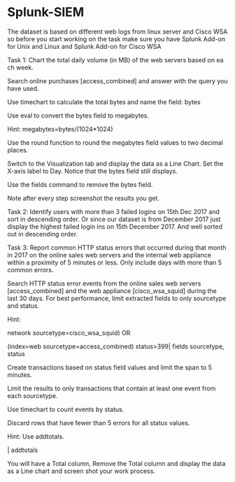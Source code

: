 # Splunk-SIEM


The dataset is based on different web logs from linux server and Cisco WSA so before you start working on the task make sure you have Splunk Add-on for Unix and Linux and Splunk Add-on for Cisco WSA 

 

Task 1: Chart the total daily volume (in MB) of the web servers based on ea ch week. 

Search online purchases [access_combined] and answer with the query you have  used. 

Use timechart to calculate the total bytes and name the field: bytes 

Use eval to convert the bytes field to megabytes. 

Hint: megabytes=bytes/(1024*1024) 

Use the round function to round the megabytes field values to two decimal places. 

Switch to the Visualization tab and display the data as a Line Chart. Set the X-axis label to Day. Notice that the bytes field still displays. 

Use the fields command to remove the bytes field. 

Note after every step screenshot the results you get. 

 

Task 2: Identify users with more than 3 failed logins on 15th Dec 2017 and sort in descending order. Or since our dataset is from December 2017 just display the highest failed login ins on 15th December 2017. And well sorted out in descending order. 

 

 

Task 3: Report common HTTP status errors that occurred during that month in 2017 on the online sales web servers and the internal web appliance within a proximity of 5 minutes or less. Only include days with more than 5 common errors. 

 Search HTTP status error events from the online sales web servers [access_combined] and the web appliance [cisco_wsa_squid] during the last 30 days. For best performance, limit extracted fields to only sourcetype and status. 

Hint: 

network sourcetype=cisco_wsa_squid) OR  

(index=web sourcetype=access_combined) status>399| fields sourcetype, status 

 Create transactions based on status field values and limit the span to 5 minutes. 

 Limit the results to only transactions that contain at least one event from each sourcetype. 

 Use timechart to count events by status.  

 Discard rows that have fewer than 5 errors for all status values. 

Hint: Use addtotals. 

| addtotals  

 You will have a Total column, Remove the Total column and display the data as a Line chart and screen shot your work process. 
